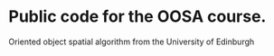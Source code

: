 # Public code for the OOSA course.
Oriented object spatial algorithm from the University of Edinburgh
